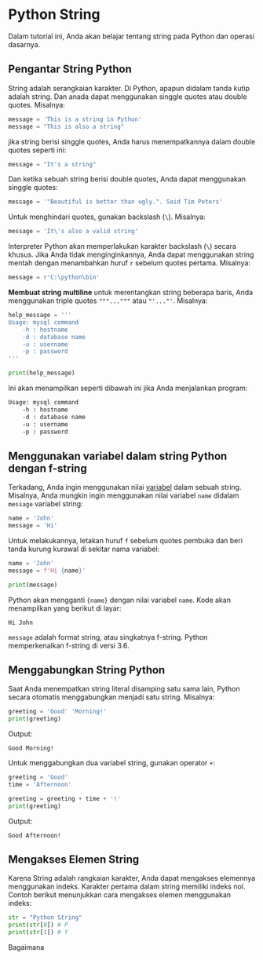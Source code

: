 # Python String
 Dalam tutorial ini, Anda akan belajar tentang string pada Python dan operasi dasarnya.

 ## Pengantar String Python
 String adalah serangkaian karakter. Di Python, apapun didalam tanda kutip adalah string. Dan anada dapat menggunakan singgle quotes atau double quotes. Misalnya:
 ```python
message = 'This is a string in Python'
message = "This is also a string"
 ```
 jika string berisi singgle quotes, Anda harus menempatkannya dalam double quotes seperti ini:
 ```python
message = "It's a string"
 ```
 Dan ketika sebuah string berisi double quotes, Anda dapat menggunakan singgle quotes:
 ```python
message = '"Beautiful is better than ugly.". Said Tim Peters'
 ```
 Untuk menghindari quotes, gunakan backslash (`\`). Misalnya:
 ```python
message = 'It\'s also a valid string'
 ```
Interpreter Python akan memperlakukan karakter backslash (`\`) secara khusus. Jika Anda tidak menginginkannya, Anda dapat menggunakan string mentah dengan menambahkan huruf `r` sebelum quotes pertama. Misalnya:
```python
message = r'C:\python\bin'
```
**Membuat string multiline**
untuk merentangkan string beberapa baris, Anda menggunakan triple quotes `"""..."""` atau `"'..."'`. Misalnya:
```python
help_message = '''
Usage: mysql command
    -h : hostname
    -d : database name
    -u : username
    -p : password
'''

print(help_message)
```
Ini akan menampilkan seperti dibawah ini jika Anda menjalankan program:
```bash
Usage: mysql command
    -h : hostname
    -d : database name
    -u : username
    -p : password
```

## Menggunakan variabel dalam string Python dengan f-string
Terkadang, Anda ingin menggunakan  nilai [variabel](../Variables/Variables.md) dalam sebuah string.
Misalnya, Anda mungkin ingin menggunakan nilai variabel `name` didalam `message` variabel string:
```python
name = 'John'
message = 'Hi'
```
Untuk melakukannya, letakan huruf `f` sebelum quotes pembuka dan beri tanda kurung kurawal di sekitar nama variabel:
```python
name = 'John'
message = f'Hi {name}'

print(message)
```
Python akan mengganti `{name}` dengan nilai variabel `name`. Kode akan menampilkan yang berikut di layar:
```text
Hi John
```
`message` adalah format string, atau singkatnya f-string. Python memperkenalkan f-string di versi 3.6.

## Menggabungkan String Python
Saat Anda menempatkan string literal disamping satu sama lain, Python secara otomatis menggabungkan menjadi satu string. Misalnya:
```python
greeting = 'Good' 'Morning!'
print(greeting)
```
Output:
```text
Good Morning!
```
Untuk menggabungkan dua variabel string, gunakan operator `+`:
```python
greeting = 'Good'
time = 'Afternoon'

greeting = greeting + time + '!'
print(greeting)
```
Output:
```text
Good Afternoon!
```

## Mengakses Elemen String
Karena String adalah rangkaian karakter, Anda dapat mengakses elemennya menggunakan indeks. Karakter pertama dalam string memiliki indeks nol.
Contoh berikut menunjukkan cara mengakses elemen menggunakan indeks:
```python
str = "Python String"
print(str[0]) # P
print(str[1]) # Y
```
Bagaimana